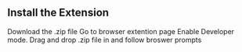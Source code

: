 ## Install the Extension
Download the .zip file
Go to browser extention page
Enable Developer mode.
Drag and drop .zip file in and follow broswer prompts
